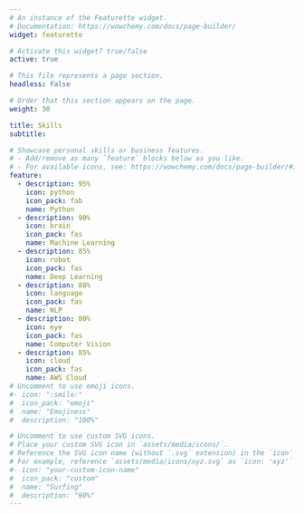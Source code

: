 ```yaml
---
# An instance of the Featurette widget.
# Documentation: https://wowchemy.com/docs/page-builder/
widget: featurette

# Activate this widget? true/false
active: true

# This file represents a page section.
headless: False

# Order that this section appears on the page.
weight: 30

title: Skills
subtitle:

# Showcase personal skills or business features.
# - Add/remove as many `feature` blocks below as you like.
# - For available icons, see: https://wowchemy.com/docs/page-builder/#icons
feature:
  - description: 95%
    icon: python
    icon_pack: fab
    name: Python
  - description: 90%
    icon: brain
    icon_pack: fas
    name: Machine Learning
  - description: 85%
    icon: robot
    icon_pack: fas
    name: Deep Learning
  - description: 88%
    icon: language
    icon_pack: fas
    name: NLP
  - description: 80%
    icon: eye
    icon_pack: fas
    name: Computer Vision
  - description: 85%
    icon: cloud
    icon_pack: fas
    name: AWS Cloud
# Uncomment to use emoji icons.
#- icon: ":smile:"
#  icon_pack: "emoji"
#  name: "Emojiness"
#  description: "100%"

# Uncomment to use custom SVG icons.
# Place your custom SVG icon in `assets/media/icons/`.
# Reference the SVG icon name (without `.svg` extension) in the `icon` field.
# For example, reference `assets/media/icons/xyz.svg` as `icon: 'xyz'`
#- icon: "your-custom-icon-name"
#  icon_pack: "custom"
#  name: "Surfing"
#  description: "90%"
---
```

